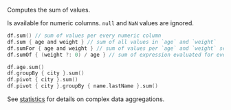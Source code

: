 [//]: # (title: sum)

<!---IMPORT org.jetbrains.kotlinx.dataframe.samples.api.Analyze-->

Computes the sum of values.

Is available for numeric columns. `null` and `NaN` values are ignored.

<!---FUN statisticModes-->

```kotlin
df.sum() // sum of values per every numeric column
df.sum { age and weight } // sum of all values in `age` and `weight`
df.sumFor { age and weight } // sum of values per `age` and `weight` separately
df.sumOf { (weight ?: 0) / age } // sum of expression evaluated for every row
```

<!---END-->

<!---FUN sumAggregations-->

```kotlin
df.age.sum()
df.groupBy { city }.sum()
df.pivot { city }.sum()
df.pivot { city }.groupBy { name.lastName }.sum()
```

<!---END-->

See [statistics](statistics.md#groupby-statistics) for details on complex data aggregations.
